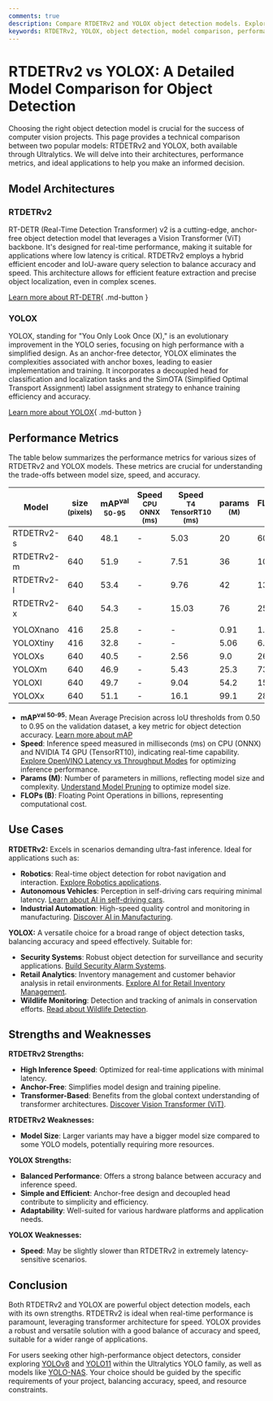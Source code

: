 ```yaml
---
comments: true
description: Compare RTDETRv2 and YOLOX object detection models. Explore architectures, performance metrics, and use cases to choose the best for your project.
keywords: RTDETRv2, YOLOX, object detection, model comparison, performance metrics, real-time detection, Ultralytics, machine learning, computer vision
---
```


# RTDETRv2 vs YOLOX: A Detailed Model Comparison for Object Detection

Choosing the right object detection model is crucial for the success of computer vision projects. This page provides a technical comparison between two popular models: RTDETRv2 and YOLOX, both available through Ultralytics. We will delve into their architectures, performance metrics, and ideal applications to help you make an informed decision.

<script async src="https://cdn.jsdelivr.net/npm/chart.js@3.9.1/dist/chart.min.js"></script>
<script defer src="../../javascript/benchmark.js"></script>

<canvas id="modelComparisonChart" width="1024" height="400" active-models='["RTDETRv2", "YOLOX"]'></canvas>

## Model Architectures

### RTDETRv2

RT-DETR (Real-Time Detection Transformer) v2 is a cutting-edge, anchor-free object detection model that leverages a Vision Transformer (ViT) backbone. It's designed for real-time performance, making it suitable for applications where low latency is critical. RTDETRv2 employs a hybrid efficient encoder and IoU-aware query selection to balance accuracy and speed. This architecture allows for efficient feature extraction and precise object localization, even in complex scenes.

[Learn more about RT-DETR](https://docs.ultralytics.com/models/rtdetr/){ .md-button }

### YOLOX

YOLOX, standing for "You Only Look Once (X)," is an evolutionary improvement in the YOLO series, focusing on high performance with a simplified design. As an anchor-free detector, YOLOX eliminates the complexities associated with anchor boxes, leading to easier implementation and training. It incorporates a decoupled head for classification and localization tasks and the SimOTA (Simplified Optimal Transport Assignment) label assignment strategy to enhance training efficiency and accuracy.

[Learn more about YOLOX](https://github.com/Megvii-BaseDetection/YOLOX){ .md-button }

## Performance Metrics

The table below summarizes the performance metrics for various sizes of RTDETRv2 and YOLOX models. These metrics are crucial for understanding the trade-offs between model size, speed, and accuracy.

| Model      | size<br><sup>(pixels) | mAP<sup>val<br>50-95 | Speed<br><sup>CPU ONNX<br>(ms) | Speed<br><sup>T4 TensorRT10<br>(ms) | params<br><sup>(M) | FLOPs<br><sup>(B) |
| ---------- | --------------------- | -------------------- | ------------------------------ | ----------------------------------- | ------------------ | ----------------- |
| RTDETRv2-s | 640                   | 48.1                 | -                              | 5.03                                | 20                 | 60                |
| RTDETRv2-m | 640                   | 51.9                 | -                              | 7.51                                | 36                 | 100               |
| RTDETRv2-l | 640                   | 53.4                 | -                              | 9.76                                | 42                 | 136               |
| RTDETRv2-x | 640                   | 54.3                 | -                              | 15.03                               | 76                 | 259               |
|            |                       |                      |                                |                                     |                    |                   |
| YOLOXnano  | 416                   | 25.8                 | -                              | -                                   | 0.91               | 1.08              |
| YOLOXtiny  | 416                   | 32.8                 | -                              | -                                   | 5.06               | 6.45              |
| YOLOXs     | 640                   | 40.5                 | -                              | 2.56                                | 9.0                | 26.8              |
| YOLOXm     | 640                   | 46.9                 | -                              | 5.43                                | 25.3               | 73.8              |
| YOLOXl     | 640                   | 49.7                 | -                              | 9.04                                | 54.2               | 155.6             |
| YOLOXx     | 640                   | 51.1                 | -                              | 16.1                                | 99.1               | 281.9             |

- **mAP<sup>val 50-95**: Mean Average Precision across IoU thresholds from 0.50 to 0.95 on the validation dataset, a key metric for object detection accuracy. [Learn more about mAP](https://www.ultralytics.com/glossary/mean-average-precision-map)
- **Speed**: Inference speed measured in milliseconds (ms) on CPU (ONNX) and NVIDIA T4 GPU (TensorRT10), indicating real-time capability. [Explore OpenVINO Latency vs Throughput Modes](https://docs.ultralytics.com/guides/optimizing-openvino-latency-vs-throughput-modes/) for optimizing inference performance.
- **Params (M)**: Number of parameters in millions, reflecting model size and complexity. [Understand Model Pruning](https://www.ultralytics.com/glossary/pruning) to optimize model size.
- **FLOPs (B)**: Floating Point Operations in billions, representing computational cost.

## Use Cases

**RTDETRv2:** Excels in scenarios demanding ultra-fast inference. Ideal for applications such as:

- **Robotics**: Real-time object detection for robot navigation and interaction. [Explore Robotics applications](https://www.ultralytics.com/glossary/robotics).
- **Autonomous Vehicles**: Perception in self-driving cars requiring minimal latency. [Learn about AI in self-driving cars](https://www.ultralytics.com/solutions/ai-in-self-driving).
- **Industrial Automation**: High-speed quality control and monitoring in manufacturing. [Discover AI in Manufacturing](https://www.ultralytics.com/solutions/ai-in-manufacturing).

**YOLOX:** A versatile choice for a broad range of object detection tasks, balancing accuracy and speed effectively. Suitable for:

- **Security Systems**: Robust object detection for surveillance and security applications. [Build Security Alarm Systems](https://www.ultralytics.com/blog/security-alarm-system-projects-with-ultralytics-yolov8).
- **Retail Analytics**: Inventory management and customer behavior analysis in retail environments. [Explore AI for Retail Inventory Management](https://www.ultralytics.com/blog/ai-for-smarter-retail-inventory-management).
- **Wildlife Monitoring**: Detection and tracking of animals in conservation efforts. [Read about Wildlife Detection](https://www.ultralytics.com/blog/yolovme-colony-counting-smear-evaluation-and-wildlife-detection).

## Strengths and Weaknesses

**RTDETRv2 Strengths:**

- **High Inference Speed**: Optimized for real-time applications with minimal latency.
- **Anchor-Free**: Simplifies model design and training pipeline.
- **Transformer-Based**: Benefits from the global context understanding of transformer architectures. [Discover Vision Transformer (ViT)](https://www.ultralytics.com/glossary/vision-transformer-vit).

**RTDETRv2 Weaknesses:**

- **Model Size**: Larger variants may have a bigger model size compared to some YOLO models, potentially requiring more resources.

**YOLOX Strengths:**

- **Balanced Performance**: Offers a strong balance between accuracy and inference speed.
- **Simple and Efficient**: Anchor-free design and decoupled head contribute to simplicity and efficiency.
- **Adaptability**: Well-suited for various hardware platforms and application needs.

**YOLOX Weaknesses:**

- **Speed**: May be slightly slower than RTDETRv2 in extremely latency-sensitive scenarios.

## Conclusion

Both RTDETRv2 and YOLOX are powerful object detection models, each with its own strengths. RTDETRv2 is ideal when real-time performance is paramount, leveraging transformer architecture for speed. YOLOX provides a robust and versatile solution with a good balance of accuracy and speed, suitable for a wider range of applications.

For users seeking other high-performance object detectors, consider exploring [YOLOv8](https://docs.ultralytics.com/models/yolov8/) and [YOLO11](https://docs.ultralytics.com/models/yolo11/) within the Ultralytics YOLO family, as well as models like [YOLO-NAS](https://docs.ultralytics.com/models/yolo-nas/). Your choice should be guided by the specific requirements of your project, balancing accuracy, speed, and resource constraints.
